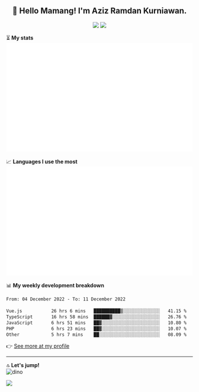 <h2 align="center">👋 Hello Mamang! I'm Aziz Ramdan Kurniawan.</h2>  
<p align="center">
  <img src="https://komarev.com/ghpvc/?username=azizramdan">
  <img src="https://wakatime.com/badge/user/90056fa0-4c31-4eca-954e-2a3ac05896f9.svg">
</p>
    
⏳ **My stats**  
![](https://raw.githubusercontent.com/azizramdan/github-stats/master/generated/overview.svg#gh-dark-mode-only)

📈 **Languages I use the most**  
![](https://raw.githubusercontent.com/azizramdan/github-stats/master/generated/languages.svg#gh-dark-mode-only)

📊 **My weekly development breakdown**
<!--START_SECTION:waka-->

```text
From: 04 December 2022 - To: 11 December 2022

Vue.js           26 hrs 6 mins   ██████████▒░░░░░░░░░░░░░░   41.15 %
TypeScript       16 hrs 58 mins  ██████▓░░░░░░░░░░░░░░░░░░   26.76 %
JavaScript       6 hrs 51 mins   ██▓░░░░░░░░░░░░░░░░░░░░░░   10.80 %
PHP              6 hrs 23 mins   ██▓░░░░░░░░░░░░░░░░░░░░░░   10.07 %
Other            5 hrs 7 mins    ██░░░░░░░░░░░░░░░░░░░░░░░   08.09 %
```

<!--END_SECTION:waka-->
👉 [See more at my profile](https://wakatime.com/@azizramdan)
***
🔝 **Let's jump!**  
![dino](https://raw.githubusercontent.com/azizramdan/azizramdan/master/dino.gif)  

![](https://hit.yhype.me/github/profile?user_id=27954794)
